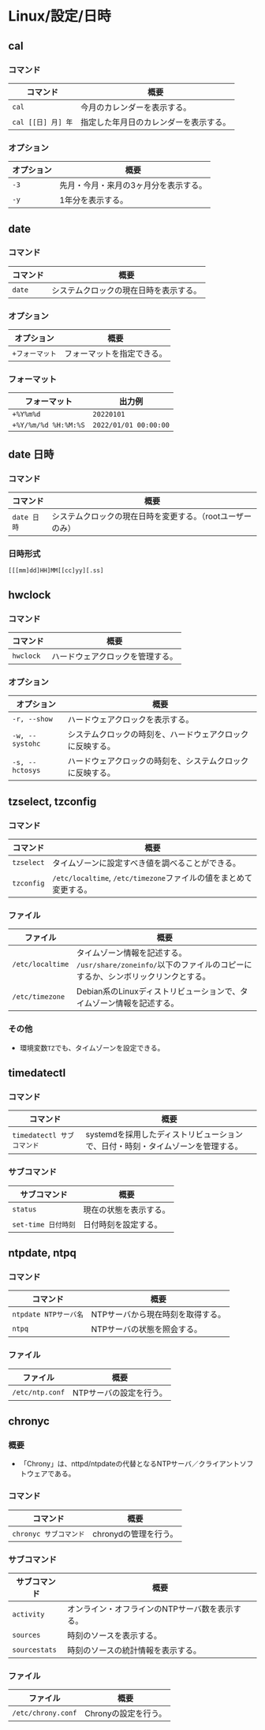 # Linux/設定/日時

## cal

### コマンド

| コマンド           | 概要                                   |
| ------------------ | -------------------------------------- |
| `cal`              | 今月のカレンダーを表示する。           |
| `cal [[日] 月] 年` | 指定した年月日のカレンダーを表示する。 |

### オプション

| オプション | 概要                                  |
| ---------- | ------------------------------------- |
| `-3`       | 先月・今月・来月の3ヶ月分を表示する。 |
| `-y`       | 1年分を表示する。                     |

## date

### コマンド

|コマンド|概要|
|---|---|
|`date`|システムクロックの現在日時を表示する。|

### オプション

|オプション|概要|
|---|---|
|`+フォーマット`|フォーマットを指定できる。|

### フォーマット

| フォーマット         | 出力例                |
| -------------------- | --------------------- |
| `+%Y%m%d`            | `20220101`            |
| `+%Y/%m/%d %H:%M:%S` | `2022/01/01 00:00:00` |

## date 日時

### コマンド

| コマンド    | 概要                                                       |
| ----------- | ---------------------------------------------------------- |
| `date 日時` | システムクロックの現在日時を変更する。（rootユーザーのみ） |

### 日時形式

```text
[[[mm]dd]HH]MM[[cc]yy][.ss]
```

## hwclock

### コマンド

|コマンド|概要|
|---|---|
|`hwclock`|ハードウェアクロックを管理する。|

### オプション

| オプション      | 概要                                                       |
| --------------- | ---------------------------------------------------------- |
| `-r, --show`    | ハードウェアクロックを表示する。                           |
| `-w, --systohc` | システムクロックの時刻を、ハードウェアクロックに反映する。 |
| `-s, --hctosys` | ハードウェアクロックの時刻を、システムクロックに反映する。 |

## tzselect, tzconfig

### コマンド

| コマンド   | 概要                                                         |
| ---------- | ------------------------------------------------------------ |
| `tzselect` | タイムゾーンに設定すべき値を調べることができる。             |
| `tzconfig` | `/etc/localtime`, `/etc/timezone`ファイルの値をまとめて変更する。 |

### ファイル

| ファイル         | 概要                                                         |
| ---------------- | ------------------------------------------------------------ |
| `/etc/localtime` | タイムゾーン情報を記述する。<br />`/usr/share/zoneinfo/`以下のファイルのコピーにするか、シンボリックリンクとする。 |
| `/etc/timezone`  | Debian系のLinuxディストリビューションで、タイムゾーン情報を記述する。 |

### その他

- 環境変数`TZ`でも、タイムゾーンを設定できる。

## timedatectl

### コマンド

|コマンド|概要|
|---|---|
|`timedatectl サブコマンド`|systemdを採用したディストリビューションで、日付・時刻・タイムゾーンを管理する。|

### サブコマンド

| サブコマンド        | 概要                   |
| ------------------- | ---------------------- |
| `status`            | 現在の状態を表示する。 |
| `set-time 日付時刻` | 日付時刻を設定する。   |

## ntpdate, ntpq

### コマンド

|コマンド|概要|
|---|---|
|`ntpdate NTPサーバ名`|NTPサーバから現在時刻を取得する。|
|`ntpq`|NTPサーバの状態を照会する。|

### ファイル

| ファイル        | 概要                    |
| --------------- | ----------------------- |
| `/etc/ntp.conf` | NTPサーバの設定を行う。 |

## chronyc

### 概要

- 「Chrony」は、nttpd/ntpdateの代替となるNTPサーバ／クライアントソフトウェアである。

### コマンド

|コマンド|概要|
|---|---|
|`chronyc サブコマンド`|chronydの管理を行う。|

### サブコマンド

| サブコマンド  | 概要                                            |
| ------------- | ----------------------------------------------- |
| `activity`    | オンライン・オフラインのNTPサーバ数を表示する。 |
| `sources`     | 時刻のソースを表示する。                        |
| `sourcestats` | 時刻のソースの統計情報を表示する。              |

### ファイル

| ファイル           | 概要                 |
| ------------------ | -------------------- |
| `/etc/chrony.conf` | Chronyの設定を行う。 |
